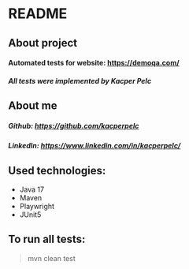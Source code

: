 # README
## About project
#### Automated tests for website: https://demoqa.com/
##### All tests were implemented by Kacper Pelc

## About me
##### Github: https://github.com/kacperpelc
##### LinkedIn: https://www.linkedin.com/in/kacperpelc/

## Used technologies:
* Java 17
* Maven
* Playwright
* JUnit5

## To run all tests:
> mvn clean test